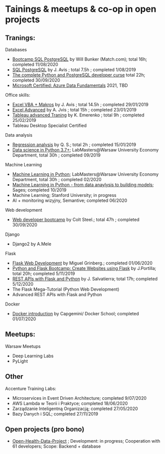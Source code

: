 # Tainings & meetups & co-op in open projects

## Tranings:

Databases
- [Bootcamp SQL PostgreSQL](https://www.udemy.com/certificate/UC-efdf72bc-dab5-4573-88eb-4e22f1a67277/) by Will Bunker (Match.com); total 16h; completed 11/08/2020
- [SQL PostgreSQL](https://www.udemy.com/certificate/UC-44EYTK7F/) by J. Avis ; total 7.5h ; completed 1/08/2019
- [The complete Python and PostgreSQL developer curse](https://www.udemy.com/certificate/UC-00d6d2e7-4c2e-4580-93f4-c98068f7451e/) total 22h; completed 30/09/2020
- [Microsoft Certified: Azure Data Fundamentals](https://docs.microsoft.com/en-us/learn/certifications/azure-data-fundamentals/) 2021, TBD

Office skills:
- [Excel VBA + Makros](https://www.udemy.com/certificate/UC-PSCTD4CS/) by J. Avis ; total 14.5h ; completed 29/01/2019
- [Excel Advanced](https://www.udemy.com/certificate/UC-4ZEOREMC/) by A. Jvis ; total 15h ; completed 23/01/2019
- [Tableau advanced Traning](https://www.udemy.com/certificate/UC-X553YQ58/) by K. Emerenko ; total 9h ; completed 25/02/2019
- Tableau Desktop Specialist Certified

Data analysis
- [Regression analysis](https://www.udemy.com/certificate/UC-Y7XE90D9/) by Q. S.; total 2h ; completed 15/01/2019
- [Data science in Python 3.7+](https://labmasters.pl/kursy-otwarte/python/p-3/); LabMasters@Warsaw University Economy Department, total 30h ;  completed 09/2019

Machine Learning
- [Machine Learning in Python](https://labmasters.pl/kursy-otwarte/python/p-3/); LabMasters@Warsaw University Economy Department, total 30h ;  completed 02/2020
- [Machine Learning in Python - from data anaylysis to building models](https://www.sages.pl/szkolenia/machine-learning-and-deep-learning); Sages;  completed 10/2019
- Machine Learning; Stanford University; in progress 
- AI + monitoring wizyjny, Semantive; completed 06/2020

Web development
- [Web developer bootcamp](https://www.udemy.com/certificate/UC-4c0365e6-1b08-409f-b48a-cadfc7ee4ec3/) by Colt Steel.; total 47h ; completed 30/09/2020

Django
- Django2 by A.Mele

Flask
- [Flask Web Development](https://blog.miguelgrinberg.com/post/the-flask-mega-tutorial-part-i-hello-world) by Miguel Grinberg.; completed 01/06/2020
- [Python and Flask Bootcamp: Create Websites using Flask](https://www.udemy.com/certificate/UC-XBVQNQDB/) by J.Portilla; total 20h; completed 5/11/2019
- [REST APIs with Flask and Python](https://www.udemy.com/certificate/UC-f16a9349-3cae-43bc-af90-583223aacd48/) by J. Salvatierra; total 17h; completed 5/12/2020
- The Flask Mega-Tutorial (Python Web Development)
- Advanced REST APIs with Flask and Python

Docker
- [Docker introduction](https://szkoladockera.pl/oferta/) by Capgemini/ Docker School; completed 01/07/2020

## Meetups:

Warsaw Meetups
- Deep Learning Labs
- PyLight

## Other
Accenture Training Labs:
+ Microservices in Event Driven Architecture; completed 9/07/2020
+ AWS Lambda w Teorii i Praktyce; completed 18/06/2020
+ Zarządzanie Inteligentną Organizacją; completed 27/05/2020
+ Bazy Danych i SQL; completed 27/11/2019


## Open projects (pro bono)

- [Open-Health-Data-Project](https://github.com/Open-Health-Data-Project) ; Development: in progress; Cooperation with 61 developers; Scope: Backend + database

